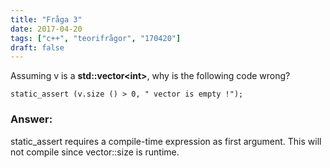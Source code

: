 ```yaml
---
title: "Fråga 3"
date: 2017-04-20
tags: ["c++", "teorifrågor", "170420"]
draft: false
---
```


Assuming v is a **std::vector\<int\>**, why is the following code wrong?
```
static_assert (v.size () > 0, " vector is empty !");
```
<!--more-->
### Answer:
static_assert requires a compile-time expression as first argument. This will not compile since vector::size is runtime.